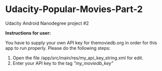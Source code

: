 # Udacity-Popular-Movies-Part-2
Udacity Android Nanodegree project #2

**Instructions for user:**

You have to supply your own API key for themoviedb.org in order for this app to run properly. Please do the following steps:

1. Open the file <project folder>/app/src/main/res/my_api_key_string.xml for edit.
2. Enter your API key to the tag *"my_moviedb_key"*